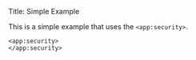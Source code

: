 Title: Simple Example

This is a simple example that uses the `<app:security>`.
	
	<app:security>
	</app:security>
	
